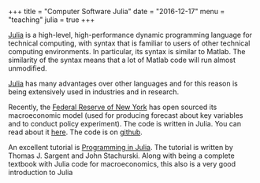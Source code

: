 +++
title = "Computer Software Julia"
date = "2016-12-17"
menu = "teaching"
julia = true
+++


[Julia](http://julialang.org) is a high-level, high-performance dynamic
programming language for technical computing, with syntax that is
familiar to users of other technical computing environments. In
particular, its syntax is similar to Matlab. The similarity of the
syntax means that a lot of Matlab code will run almost unmodified.

[Julia](http://julialang.org) has many advantages over other languages and for this reason is being extensively used in industries and in research.

Recently, the [Federal Reserve of New York](https://www.newyorkfed.org/) has
open sourced its macroeconomic model (used for producing forecast about key
variables and to conduct policy experiment). The code is written in Julia. You
can read about it
[here](http://libertystreeteconomics.newyorkfed.org/2015/12/the-frbny-dsge-model-meets-julia.html).
The code is on [github](https://github.com/FRBNY-DSGE/DSGE.jl).

An excellent tutorial is
[Programming in Julia](http://quant-econ.net/jl/learning_julia.html).
The tutorial is written by Thomas J. Sargent and John Stachurski. Along
with being a complete textbook with Julia code for macroeconomics, this
also is a very good introduction to Julia
